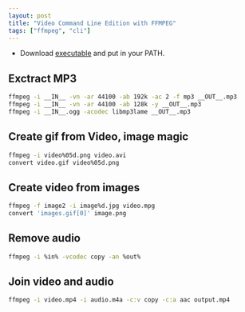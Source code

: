 ```yaml
---
layout: post
title: "Video Command Line Edition with FFMPEG"
tags: ["ffmpeg", "cli"]
---
```


* Download [executable](http://ffmpeg.zeranoe.com/builds/) and put in your PATH.

## Exctract MP3

```bash
ffmpeg -i __IN__ -vn -ar 44100 -ab 192k -ac 2 -f mp3 __OUT__.mp3
ffmpeg -i __IN__ -vn -ar 44100 -ab 128k -y __OUT__.mp3
ffmpeg -i __IN__.ogg -acodec libmp3lame __OUT__.mp3
```

## Create gif from Video, image magic

```bash
ffmpeg -i video%05d.png video.avi
convert video.gif video%05d.png
```

## Create video from images

```bash
ffmpeg -f image2 -i image%d.jpg video.mpg
convert 'images.gif[0]' image.png
```

## Remove audio

```bash
ffmpeg -i %in% -vcodec copy -an %out% 
```

## Join video and audio

```bash
ffmpeg -i video.mp4 -i audio.m4a -c:v copy -c:a aac output.mp4
```
